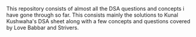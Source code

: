 This repository consists of almost all the DSA questions and concepts i have gone through so far. This consists mainly the solutions to Kunal Kushwaha's DSA sheet along with a few concepts and questions covered by Love Babbar and Strivers.
